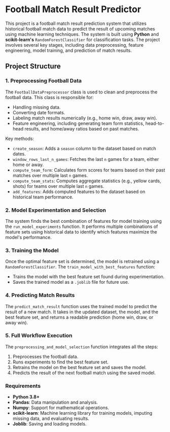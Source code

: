 # Football Match Result Predictor

This project is a football match result prediction system that utilizes historical football match data to predict the result of upcoming matches using machine learning techniques. The system is built using **Python** and **scikit-learn's** `RandomForestClassifier` for classification tasks. The project involves several key stages, including data preprocessing, feature engineering, model training, and prediction of match results.

## Project Structure

### 1. **Preprocessing Football Data**

The `FootballDataPreprocessor` class is used to clean and preprocess the football data. This class is responsible for:
- Handling missing data.
- Converting date formats.
- Labeling match results numerically (e.g., home win, draw, away win).
- Feature engineering, including generating team form statistics, head-to-head results, and home/away ratios based on past matches.

Key methods:
- `create_season`: Adds a `season` column to the dataset based on match dates.
- `window_rows_last_n_games`: Fetches the last `n` games for a team, either home or away.
- `compute_team_form`: Calculates form scores for teams based on their past matches over multiple last `n` games.
- `compute_team_stats`: Computes aggregate statistics (e.g., yellow cards, shots) for teams over multiple last `n` games.
- `add_features`: Adds computed features to the dataset based on historical team performance.

### 2. **Model Experimentation and Selection**

The system finds the best combination of features for model training using the `run_model_experiments` function. It performs multiple combinations of feature sets using historical data to identify which features maximize the model's performance.

### 3. **Training the Model**

Once the optimal feature set is determined, the model is retrained using a `RandomForestClassifier`. The `train_model_with_best_features` function:
- Trains the model with the best feature set found during experimentation.
- Saves the trained model as a `.joblib` file for future use.

### 4. **Predicting Match Results**

The `predict_match_result` function uses the trained model to predict the result of a new match. It takes in the updated dataset, the model, and the best feature set, and returns a readable prediction (home win, draw, or away win).

### 5. **Full Workflow Execution**

The `preprocessing_and_model_selection` function integrates all the steps:
1. Preprocesses the football data.
2. Runs experiments to find the best feature set.
3. Retrains the model on the best feature set and saves the model.
4. Predicts the result of the next football match using the saved model.

### Requirements

- **Python 3.8+**
- **Pandas**: Data manipulation and analysis.
- **Numpy**: Support for mathematical operations.
- **scikit-learn**: Machine learning library for training models, imputing missing data, and evaluating results.
- **Joblib**: Saving and loading models.
